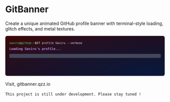 # GitBanner

Create a unique animated GitHub profile banner with terminal-style loading, glitch effects, and metal textures.

![Banner](profileBanner.svg)

Visit,
gitbanner.qzz.io

```This project is still under development. Please stay tuned !```